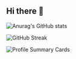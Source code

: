 ## Hi there 👋


![Anurag's GitHub stats](https://github-readme-stats.vercel.app/api?username=JarlDaryl&show_icons=true&theme=radical)


![GitHub Streak](https://github-readme-streak-stats.herokuapp.com/?user=JarlDaryl&theme=dark)


![Profile Summary Cards](https://github-profile-summary-cards.vercel.app/api/cards/profile-details?username=JarlDaryl&theme=vue)
